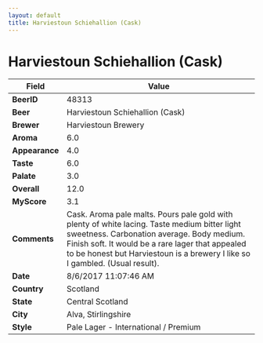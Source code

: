 ```yaml
---
layout: default
title: Harviestoun Schiehallion (Cask)
---
```


# Harviestoun Schiehallion (Cask)

| Field         | Value     |
|---------------|-----------|
| **BeerID** | 48313 |
| **Beer** | Harviestoun Schiehallion (Cask) |
| **Brewer** | Harviestoun Brewery |
| **Aroma** | 6.0 |
| **Appearance** | 4.0 |
| **Taste** | 6.0 |
| **Palate** | 3.0 |
| **Overall** | 12.0 |
| **MyScore** | 3.1 |
| **Comments** | Cask. Aroma pale malts. Pours pale gold with plenty of white lacing. Taste medium bitter light sweetness. Carbonation average. Body medium. Finish soft. It would be a rare lager that appealed to be honest but Harviestoun is a brewery I like so I gambled. &#40;Usual result&#41;. |
| **Date** | 8/6/2017 11:07:46 AM |
| **Country** | Scotland |
| **State** | Central Scotland |
| **City** | Alva, Stirlingshire |
| **Style** | Pale Lager - International / Premium |
